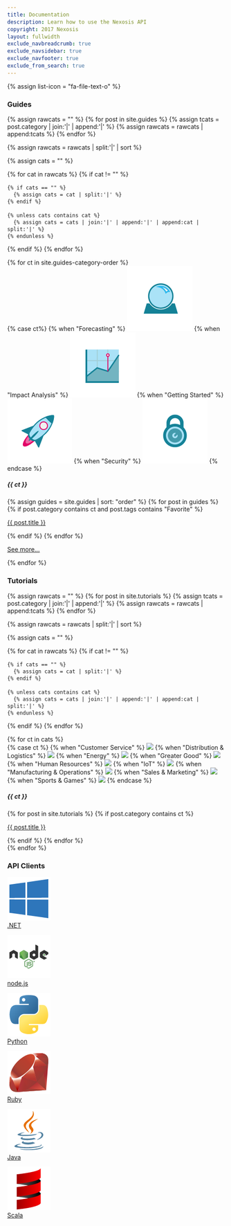 ```yaml
---
title: Documentation
description: Learn how to use the Nexosis API
copyright: 2017 Nexosis 
layout: fullwidth
exclude_navbreadcrumb: true
exclude_navsidebar: true
exclude_navfooter: true
exclude_from_search: true
---
```


{% assign list-icon = "fa-file-text-o" %}

<!-- Guides -->
<div class="row">
  <div class="col-sm-12 col-md-12 col-lg-12 col-xl-12">
    <h3 class="badge badge-info">Guides</h3>
  </div>
</div>

{% assign rawcats = "" %}
{% for post in site.guides %}
  {% assign tcats = post.category | join:'|' | append:'|' %}
  {% assign rawcats = rawcats | append:tcats %}
{% endfor %}

{% assign rawcats = rawcats | split:'|' | sort %}

{% assign cats = "" %}

{% for cat in rawcats %}
  {% if cat != "" %}

    {% if cats == "" %}
      {% assign cats = cat | split:'|' %}
    {% endif %}

    {% unless cats contains cat %}
      {% assign cats = cats | join:'|' | append:'|' | append:cat | split:'|' %}
    {% endunless %}
  {% endif %}
{% endfor %}

<div class="row">
  {% for ct in site.guides-category-order %}
    <div class="col-sm-12 col-md-6 col-lg-6 col-xl-6">
        <div class="panel guides bg-color-lightGray">
          <div class="panel-body">
            <div class="row">
              <div class="col-sm-4 col-md-4 col-lg-4 col-xl-4">
                {% case ct%}
                {% when "Forecasting" %}
                  <img src="/assets/img/forecasting.png">
                {% when "Impact Analysis" %}
                  <img src="/assets/img/impact-analysis.png">
                {% when "Getting Started" %}
                  <img src="/assets/img/getting-started.png">
                {% when "Security" %}
                  <img src="/assets/img/security.png">
                {% endcase %}
              </div>
              <div class="col-sm-8 col-md-8 col-lg-8 col-xl-8">
                <h5 id="{{ ct | slugify }}" style="margin-top:20px;">{{ ct }}</h5>
                {% assign guides = site.guides | sort: "order" %}
                {% for post in guides %}
                  {% if post.category contains ct and post.tags contains "Favorite" %}
                    <p class="post-listing"><i class="fa {{list-icon}}"></i> <a href="{{ site.url }}{{ post.url }}">{{ post.title }}</a></p>
                  {% endif %}
                {% endfor %}
                <p class="post-listing"><i class="fa {{list-icon}}"></i> <a href="/guides#{{ ct }}">See more…</a></p>
              </div>
            </div>
          </div>
        </div>
      </div>
  {% endfor %}
</div>

<!-- Tutorials -->
<div class="row">
  <div class="col-sm-12 col-md-12 col-lg-12 col-xl-12">
    <h3 class="badge badge-success">Tutorials</h3>
  </div>
</div>

{% assign rawcats = "" %}
{% for post in site.tutorials %}
  {% assign tcats = post.category | join:'|' | append:'|' %}
  {% assign rawcats = rawcats | append:tcats %}
{% endfor %}

{% assign rawcats = rawcats | split:'|' | sort %}

{% assign cats = "" %}

{% for cat in rawcats %}
  {% if cat != "" %}

    {% if cats == "" %}
      {% assign cats = cat | split:'|' %}
    {% endif %}

    {% unless cats contains cat %}
      {% assign cats = cats | join:'|' | append:'|' | append:cat | split:'|' %}
    {% endunless %}
  {% endif %}
{% endfor %}

<div class="row">
  {% for ct in cats %}
    <div class="col-sm-12 col-md-6 col-lg-4 col-xl-4">
        <div class="panel bg-color-lightGray">
          <div class="panel-body">
            <div class="row">
              <div class="col-sm-12 col-md-4 col-lg-4 col-xl-4">
                {% case ct %}
                  {% when "Customer Service" %}
                    <img src="http://nexosis.com/assets/img/use-case/customer-service.png" style="width:100px;">
                  {% when "Distribution & Logistics" %}
                    <img src="http://nexosis.com/assets/img/use-case/distribution-logistics.png" style="width:100px;">
                  {% when "Energy" %}
                    <img src="http://nexosis.com/assets/img/use-case/energy.png" style="width:100px;">
                  {% when "Greater Good" %}
                    <img src="http://nexosis.com/assets/img/use-case/greater-good.png" style="width:100px;">
                  {% when "Human Resources" %}
                    <img src="http://nexosis.com/assets/img/use-case/human-resources.png" style="width:100px;">
                  {% when "IoT" %}
                    <img src="http://nexosis.com/assets/img/use-case/IoT.png" style="width:100px;">
                  {% when "Manufacturing & Operations" %}
                    <img src="http://nexosis.com/assets/img/use-case/manufacturing-operations.png" style="width:100px;">
                  {% when "Sales & Marketing" %}
                    <img src="http://nexosis.com/assets/img/use-case/sales-marketing.png" style="width:100px;">
                  {% when "Sports & Games" %}
                    <img src="http://docs.nexosis.com/assets/img/sports-games.png" style="width:100px;">
                {% endcase %}
              </div>
              <div class="col-sm-12 col-md-8 col-lg-8 col-xl-8">
                <h5 id="{{ ct | slugify }}" style="margin-top: 20px;">{{ ct }}</h5>
                {% for post in site.tutorials %}
                  {% if post.category contains ct %}
                    <p class="post-listing"><i class="fa {{list-icon}}"></i> <a href="{{ site.url }}{{ post.url }}">{{ post.title }}</a></p>  
                  {% endif %}
                {% endfor %}
              </div>
            </div>
          </div>
        </div>
      </div>
  {% endfor %}
</div>

<!-- API Clients -->
<div class="row">
  <div class="col-sm-12 col-md-12 col-lg-12 col-xl-12">
    <h3 class="badge badge-warning">API Clients</h3>
  </div>
</div>
<div id="api-clients" class="row">
  <div class="col-sm-12 col-md-12 col-lg-12 col-xl-12">
    <div class="panel bg-color-lightGray">
      <div class="panel-body">
          <div class="row">
            <div class="col-sm-2 col-md-1 col-lg-1 col-xl-1">
              <p class="center">
                <a href="/clients/dotnet">
                  <img src="/assets/img/dotnet.png" class="responsive"> <br />
                  <span class="small">.NET</span>
                </a>
              </p>
            </div>
            <div class="col-sm-2 col-md-1 col-lg-1 col-xl-1">
              <p class="center">
                <a href="/clients/nodejs">
                  <img src="/assets/img/nodejs.png" class="responsive"> <br />
                  <span class="small">node.js</span>
                </a>
              </p>
            </div>
            <div class="col-sm-2 col-md-1 col-lg-1 col-xl-1">
              <p class="center">
                <a href="/clients/python">
                  <img src="/assets/img/python.png" class="responsive"> <br />
                  <span class="small">Python</span>
                </a>
              </p>
            </div>
            <div class="col-sm-2 col-md-1 col-lg-1 col-xl-1">
              <p class="center">
                <a href="/clients/ruby">
                  <img src="/assets/img/ruby.png" class="responsive"> <br />
                  <span class="small">Ruby</span>
                </a>
              </p>
            </div>
             <div class="col-sm-2 col-md-1 col-lg-1 col-xl-1">
              <p class="center">
                <a href="/clients/java">
                  <img src="/assets/img/java.png" class="responsive"> <br />
                  <span class="small">Java</span>
                </a>
              </p>
            </div>
             <div class="col-sm-2 col-md-1 col-lg-1 col-xl-1">
              <p class="center">
                <a href="/clients/scala">
                  <img src="/assets/img/scala.png" class="responsive"> <br />
                  <span class="small">Scala</span>
                </a>
              </p>
            </div>
          </div>
      </div>
    </div>
  </div>
</div>